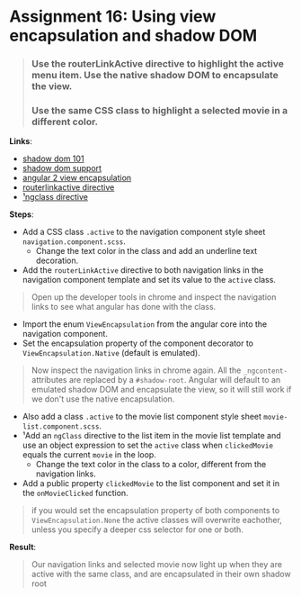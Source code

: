 Assignment 16: Using view encapsulation and shadow DOM
==============================================

> ### Use the routerLinkActive directive to highlight the active menu item. Use the native shadow DOM to encapsulate the view.  
> ### Use the same CSS class to highlight a selected movie in a different color.

**Links**:
- [shadow dom 101](https://www.html5rocks.com/en/tutorials/webcomponents/shadowdom/)
- [shadow dom support](http://caniuse.com/#search=shadow%20dom)
- [angular 2 view encapsulation](http://blog.thoughtram.io/angular/2015/06/29/shadow-dom-strategies-in-angular2.html)
- [routerlinkactive directive](https://angular.io/docs/ts/latest/api/router/index/RouterLinkActive-directive.html)
- [¹ngclass directive](https://angular.io/docs/ts/latest/api/common/index/NgClass-directive.html)

**Steps**:
- Add a CSS class `.active` to the navigation component style sheet `navigation.component.scss`.
  - Change the text color in the class and add an underline text decoration.
- Add the `routerLinkActive` directive to both navigation links in the navigation component template and set its value to the `active` class.
> Open up the developer tools in chrome and inspect the navigation links to see what angular has done with the class.
- Import the enum `ViewEncapsulation` from the angular core into the navigation component.
- Set the encapsulation property of the component decorator to `ViewEncapsulation.Native` (default is emulated).
> Now inspect the navigation links in chrome again. All the `_ngcontent-` attributes are replaced by a `#shadow-root`.
> Angular will default to an emulated shadow DOM and encapsulate the view, so it will still work if we don't use the native encapsulation.
- Also add a class `.active` to the movie list component style sheet `movie-list.component.scss`.
- ¹Add an `ngClass` directive to the list item in the movie list template and use an object expression to set the `active` class when `clickedMovie` equals the current `movie` in the loop.
  - Change the text color in the class to a color, different from the navigation links.
- Add a public property `clickedMovie` to the list component and set it in the `onMovieClicked` function.
> if you would set the encapsulation property of both components to `ViewEncapsulation.None` the active classes will overwrite eachother, unless you specify a deeper css selector for one or both.

**Result**:
> Our navigation links and selected movie now light up when they are active with the same class, and are encapsulated in their own shadow root